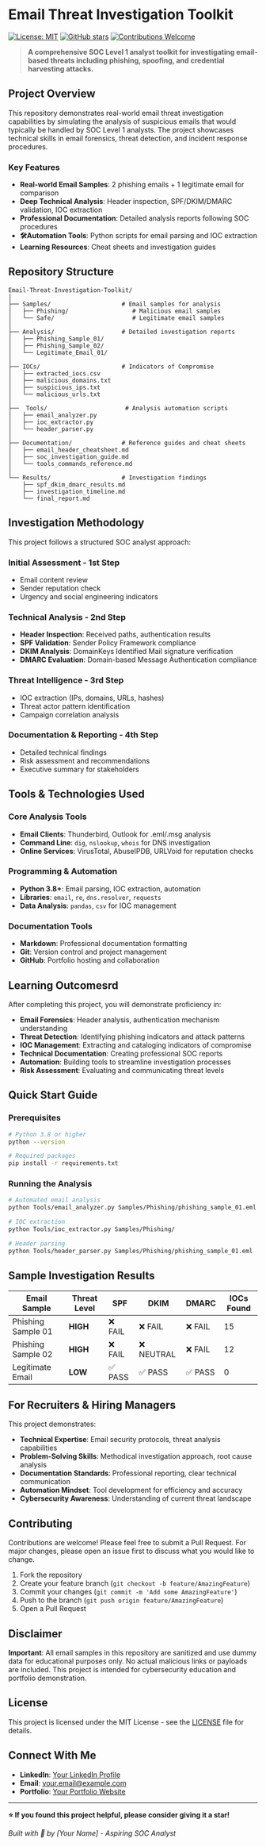 # Email Threat Investigation Toolkit

[![License: MIT](https://img.shields.io/badge/License-MIT-yellow.svg)](https://opensource.org/licenses/MIT)
[![GitHub stars](https://img.shields.io/github/stars/yourusername/email-threat-investigation-toolkit.svg)](https://github.com/yourusername/email-threat-investigation-toolkit/stargazers)
[![Contributions Welcome](https://img.shields.io/badge/contributions-welcome-brightgreen.svg?style=flat)](https://github.com/yourusername/email-threat-investigation-toolkit/issues)

> **A comprehensive SOC Level 1 analyst toolkit for investigating email-based threats including phishing, spoofing, and credential harvesting attacks.**

## Project Overview

This repository demonstrates real-world email threat investigation capabilities by simulating the analysis of suspicious emails that would typically be handled by SOC Level 1 analysts. The project showcases technical skills in email forensics, threat detection, and incident response procedures.

### Key Features

- **Real-world Email Samples**: 2 phishing emails + 1 legitimate email for comparison
- **Deep Technical Analysis**: Header inspection, SPF/DKIM/DMARC validation, IOC extraction
- **Professional Documentation**: Detailed analysis reports following SOC procedures
- **🛠Automation Tools**: Python scripts for email parsing and IOC extraction
- **Learning Resources**: Cheat sheets and investigation guides

## Repository Structure

```
Email-Threat-Investigation-Toolkit/
│
├── Samples/                    # Email samples for analysis
│   ├── Phishing/                  # Malicious email samples
│   └── Safe/                      # Legitimate email samples
│
├── Analysis/                   # Detailed investigation reports
│   ├── Phishing_Sample_01/
│   ├── Phishing_Sample_02/
│   └── Legitimate_Email_01/
│
├── IOCs/                       # Indicators of Compromise
│   ├── extracted_iocs.csv
│   ├── malicious_domains.txt
│   ├── suspicious_ips.txt
│   └── malicious_urls.txt
│
├──  Tools/                      # Analysis automation scripts
│   ├── email_analyzer.py
│   ├── ioc_extractor.py
│   └── header_parser.py
│
├── Documentation/              # Reference guides and cheat sheets
│   ├── email_header_cheatsheet.md
│   ├── soc_investigation_guide.md
│   └── tools_commands_reference.md
│
└── Results/                    # Investigation findings
    ├── spf_dkim_dmarc_results.md
    ├── investigation_timeline.md
    └── final_report.md
```

## Investigation Methodology

This project follows a structured SOC analyst approach:

### **Initial Assessment** - 1st Step
- Email content review
- Sender reputation check
- Urgency and social engineering indicators

### **Technical Analysis** - 2nd Step
- **Header Inspection**: Received paths, authentication results
- **SPF Validation**: Sender Policy Framework compliance
- **DKIM Analysis**: DomainKeys Identified Mail signature verification
- **DMARC Evaluation**: Domain-based Message Authentication compliance

###  **Threat Intelligence** - 3rd Step
- IOC extraction (IPs, domains, URLs, hashes)
- Threat actor pattern identification
- Campaign correlation analysis

###  **Documentation & Reporting** - 4th Step
- Detailed technical findings
- Risk assessment and recommendations
- Executive summary for stakeholders

## Tools & Technologies Used

### Core Analysis Tools
- **Email Clients**: Thunderbird, Outlook for .eml/.msg analysis
- **Command Line**: `dig`, `nslookup`, `whois` for DNS investigation
- **Online Services**: VirusTotal, AbuseIPDB, URLVoid for reputation checks

### Programming & Automation
- **Python 3.8+**: Email parsing, IOC extraction, automation
- **Libraries**: `email`, `re`, `dns.resolver`, `requests`
- **Data Analysis**: `pandas`, `csv` for IOC management

### Documentation Tools
- **Markdown**: Professional documentation formatting
- **Git**: Version control and project management
- **GitHub**: Portfolio hosting and collaboration

## Learning Outcomesrd

After completing this project, you will demonstrate proficiency in:

- **Email Forensics**: Header analysis, authentication mechanism understanding  
- **Threat Detection**: Identifying phishing indicators and attack patterns  
- **IOC Management**: Extracting and cataloging indicators of compromise  
- **Technical Documentation**: Creating professional SOC reports  
- **Automation**: Building tools to streamline investigation processes  
- **Risk Assessment**: Evaluating and communicating threat levels  

## Quick Start Guide

### Prerequisites
```bash
# Python 3.8 or higher
python --version

# Required packages
pip install -r requirements.txt
```

### Running the Analysis
```bash
# Automated email analysis
python Tools/email_analyzer.py Samples/Phishing/phishing_sample_01.eml

# IOC extraction
python Tools/ioc_extractor.py Samples/Phishing/

# Header parsing
python Tools/header_parser.py Samples/Phishing/phishing_sample_01.eml
```

## Sample Investigation Results

| Email Sample       | Threat Level | SPF    | DKIM      | DMARC  | IOCs Found |
| ------------------ | ------------ | ------ | --------- | ------ | ---------- |
| Phishing Sample 01 | **HIGH**     | ❌ FAIL | ❌ FAIL    | ❌ FAIL | 15         |
| Phishing Sample 02 | **HIGH**     | ❌ FAIL | ❌ NEUTRAL | ❌ FAIL | 12         |
| Legitimate Email   | **LOW**      | ✅ PASS | ✅ PASS    | ✅ PASS | 0          |

## For Recruiters & Hiring Managers

This project demonstrates:

- **Technical Expertise**: Email security protocols, threat analysis capabilities
- **Problem-Solving Skills**: Methodical investigation approach, root cause analysis
- **Documentation Standards**: Professional reporting, clear technical communication
- **Automation Mindset**: Tool development for efficiency and accuracy
- **Cybersecurity Awareness**: Understanding of current threat landscape

## Contributing

Contributions are welcome! Please feel free to submit a Pull Request. For major changes, please open an issue first to discuss what you would like to change.

1. Fork the repository
2. Create your feature branch (`git checkout -b feature/AmazingFeature`)
3. Commit your changes (`git commit -m 'Add some AmazingFeature'`)
4. Push to the branch (`git push origin feature/AmazingFeature`)
5. Open a Pull Request

##  Disclaimer

**Important**: All email samples in this repository are sanitized and use dummy data for educational purposes only. No actual malicious links or payloads are included. This project is intended for cybersecurity education and portfolio demonstration.

## License

This project is licensed under the MIT License - see the [LICENSE](LICENSE) file for details.

## Connect With Me

- **LinkedIn**: [Your LinkedIn Profile](https://linkedin.com/in/yourprofile)
- **Email**: your.email@example.com
- **Portfolio**: [Your Portfolio Website](https://yourportfolio.com)

---

**⭐ If you found this project helpful, please consider giving it a star!**

*Built with 💙 by [Your Name] - Aspiring SOC Analyst*
